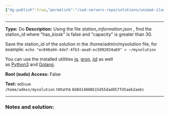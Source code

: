 ```yaml
---
{"dg-publish":true,"permalink":"/sad-servers-repo/solutions/unimak-iland-fun-with-mr-jason/"}
---
```


---
**Type:** Do
**Description:** Using the file _station_information.json_ , find the station_id where "has_kiosk" is false and "capacity" is greater than 30.  
  
Save the station_id of the solution in the /home/admin/mysolution file, for example: `echo "ec040a94-4de7-4fb3-aea0-ec5892034a69" > ~/mysolution`
  
You can use the installed utilities [jq](https://jqlang.github.io/jq/), [gron](https://github.com/tomnomnom/gron), [jid](https://github.com/simeji/jid) as well as [Python3](https://docs.python.org/3/library/json.html) and [Golang](https://gobyexample.com/json).  
  

**Root (sudo) Access:** False

**Test:** `md5sum /home/admin/mysolution` returns `8d8414808b15d55dad857fd5aeb2aebc`

---
### Notes and solution:

